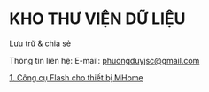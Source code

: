 # KHO THƯ VIỆN DỮ LIỆU
Lưu trữ & chia sẻ

Thông tin liên hệ:
E-mail: phuongduyjsc@gmail.com


<a href="https://3mhousing.github.io/MHome-Tool/"> 1. Công cụ Flash cho thiết bị MHome</a>

